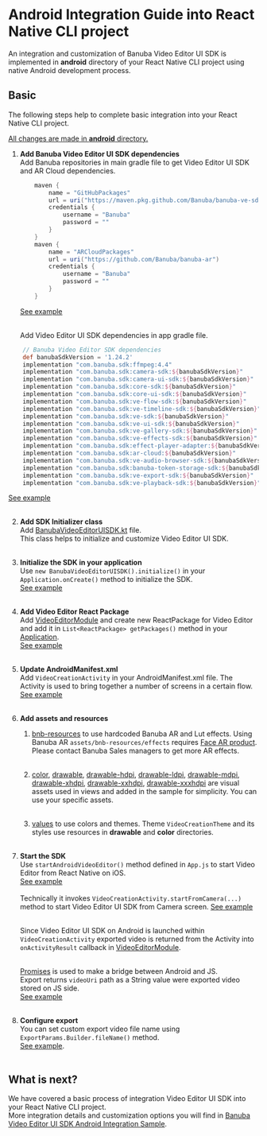 # Android Integration Guide into React Native CLI project

An integration and customization of Banuba Video Editor UI SDK is implemented in **android** directory
of your React Native CLI project using native Android development process.

## Basic
The following steps help to complete basic integration into your React Native CLI project.

<ins>All changes are made in **android** directory.</ins>
1. __Add Banuba Video Editor UI SDK dependencies__ </br>
    Add Banuba repositories in main gradle file to get Video Editor UI SDK and AR Cloud dependencies.
    ```groovy
        maven {
            name = "GitHubPackages"
            url = uri("https://maven.pkg.github.com/Banuba/banuba-ve-sdk")
            credentials {
                username = "Banuba"
                password = ""
            }
        }
        maven {
            name = "ARCloudPackages"
            url = uri("https://github.com/Banuba/banuba-ar")
            credentials {
                username = "Banuba"
                password = ""
            }
        }
    ```
    [See example](https://github.com/Banuba/ve-sdk-react-native-cli-integration-sample/blob/master/android/build.gradle#L55)</br><br>
    
   Add Video Editor UI SDK dependencies in app gradle file. 
```groovy
    // Banuba Video Editor SDK dependencies
    def banubaSdkVersion = '1.24.2'
    implementation "com.banuba.sdk:ffmpeg:4.4"
    implementation "com.banuba.sdk:camera-sdk:${banubaSdkVersion}"
    implementation "com.banuba.sdk:camera-ui-sdk:${banubaSdkVersion}"
    implementation "com.banuba.sdk:core-sdk:${banubaSdkVersion}"
    implementation "com.banuba.sdk:core-ui-sdk:${banubaSdkVersion}"
    implementation "com.banuba.sdk:ve-flow-sdk:${banubaSdkVersion}"
    implementation "com.banuba.sdk:ve-timeline-sdk:${banubaSdkVersion}"
    implementation "com.banuba.sdk:ve-sdk:${banubaSdkVersion}"
    implementation "com.banuba.sdk:ve-ui-sdk:${banubaSdkVersion}"
    implementation "com.banuba.sdk:ve-gallery-sdk:${banubaSdkVersion}"
    implementation "com.banuba.sdk:ve-effects-sdk:${banubaSdkVersion}"
    implementation "com.banuba.sdk:effect-player-adapter:${banubaSdkVersion}"
    implementation "com.banuba.sdk:ar-cloud:${banubaSdkVersion}"
    implementation "com.banuba.sdk:ve-audio-browser-sdk:${banubaSdkVersion}"
    implementation "com.banuba.sdk:banuba-token-storage-sdk:${banubaSdkVersion}"
    implementation "com.banuba.sdk:ve-export-sdk:${banubaSdkVersion}"
    implementation "com.banuba.sdk:ve-playback-sdk:${banubaSdkVersion}"
   ```
   [See example](https://github.com/Banuba/ve-sdk-react-native-cli-integration-sample/blob/master/android/app/build.gradle#L310)</br><br>

2. __Add SDK Initializer class__ </br>
   Add [BanubaVideoEditorUISDK.kt](https://github.com/Banuba/ve-sdk-react-native-cli-integration-sample/blob/master/android/app/src/main/java/com/vesdkreactnativecliintegrationsample/BanubaVideoEditorUISDK.kt) file.</br>
   This class helps to initialize and customize Video Editor UI SDK.</br><br>

3. __Initialize the SDK in your application__ </br>
   Use ```new BanubaVideoEditorUISDK().initialize()``` in your ```Application.onCreate()``` method to initialize the SDK.</br>
   [See example](https://github.com/Banuba/ve-sdk-react-native-cli-integration-sample/blob/master/android/app/src/main/java/com/vesdkreactnativecliintegrationsample/MainApplication.java#L66)</br><br>

4. __Add Video Editor React Package__ </br>
   Add [VideoEditorModule](https://github.com/Banuba/ve-sdk-react-native-cli-integration-sample/blob/master/android/app/src/main/java/com/vesdkreactnativecliintegrationsample/VideoEditorModule.kt) and
   create new ReactPackage for Video Editor and add it in ```List<ReactPackage> getPackages()``` method in your [Application](https://github.com/Banuba/ve-sdk-react-native-cli-integration-sample/blob/master/android/app/src/main/java/com/vesdkreactnativecliintegrationsample/MainApplication.java#L31).<br>
   [See example](https://github.com/Banuba/ve-sdk-react-native-cli-integration-sample/blob/master/android/app/src/main/java/com/vesdkreactnativecliintegrationsample/VideoEditorReactPackage.kt)</br><br>

5. __Update AndroidManifest.xml__ </br>
   Add ```VideoCreationActivity``` in your AndroidManifest.xml file. The Activity is used to bring together a number of screens in a certain flow.</br>
   [See example](https://github.com/Banuba/ve-sdk-react-native-cli-integration-sample/blob/master/android/app/src/main/AndroidManifest.xml#L47)</br><br>

6. __Add assets and resources__</br>
    1. [bnb-resources](https://github.com/Banuba/ve-sdk-react-native-cli-integration-sample/tree/master/android/app/src/main/assets/bnb-resources) to use hardcoded Banuba AR and Lut effects.
       Using Banuba AR ```assets/bnb-resources/effects``` requires [Face AR product](https://docs.banuba.com/face-ar-sdk-v1). Please contact Banuba Sales managers to get more AR effects.<br></br>

    2. [color](https://github.com/Banuba/ve-sdk-react-native-cli-integration-sample/tree/master/android/app/src/main/res/color),
       [drawable](https://github.com/Banuba/ve-sdk-react-native-cli-integration-sample/tree/master/android/app/src/main/res/drawable),
       [drawable-hdpi](https://github.com/Banuba/ve-sdk-react-native-cli-integration-sample/tree/master/android/app/src/main/res/drawable-hdpi),
       [drawable-ldpi](https://github.com/Banuba/ve-sdk-react-native-cli-integration-sample/tree/master/android/app/src/main/res/drawable-ldpi),
       [drawable-mdpi](https://github.com/Banuba/ve-sdk-react-native-cli-integration-sample/tree/master/android/app/src/main/res/drawable-mdpi),
       [drawable-xhdpi](https://github.com/Banuba/ve-sdk-react-native-cli-integration-sample/tree/master/android/app/src/main/res/drawable-xhdpi),
       [drawable-xxhdpi](https://github.com/Banuba/ve-sdk-react-native-cli-integration-sample/tree/master/android/app/src/main/res/drawable-xxhdpi),
       [drawable-xxxhdpi](https://github.com/Banuba/ve-sdk-react-native-cli-integration-sample/tree/master/android/app/src/main/res/drawable-xxxhdpi) are visual assets used in views and added in the sample for simplicity. You can use your specific assets.<br></br>

    3. [values](https://github.com/Banuba/ve-sdk-react-native-cli-integration-sample/tree/master/android/app/src/main/res/values) to use colors and themes. Theme ```VideoCreationTheme``` and its styles use resources in **drawable** and **color** directories.<br></br>

7. __Start the SDK__ </br>
   Use ```startAndroidVideoEditor()``` method defined in ```App.js``` to start Video Editor from React Native on iOS.</br>
   [See example](https://github.com/Banuba/ve-sdk-react-native-cli-integration-sample/blob/master/App.js/App.js#L29)</br><br>
   Technically it invokes ```VideoCreationActivity.startFromCamera(...)``` method to start Video Editor UI SDK from Camera screen.
   [See example](https://github.com/Banuba/ve-sdk-react-native-cli-integration-sample/blob/master/android/app/src/main/java/com/vesdkreactnativecliintegrationsample/VideoEditorModule.kt#L78)</br><br>
   
   Since Video Editor UI SDK on Android is launched within ```VideoCreationActivity``` exported video is returned from the Activity into ```onActivityResult``` callback
   in [VideoEditorModule](https://github.com/Banuba/ve-sdk-react-native-cli-integration-sample/blob/master/android/app/src/main/java/com/vesdkreactnativecliintegrationsample/VideoEditorModule.kt#25).</br><br>

   [Promises](https://reactnative.dev/docs/native-modules-android#promises) is used to make a bridge between Android and JS.<br>
   Export returns ```videoUri``` path as a String value were exported video stored on JS side.  
   [See example](https://github.com/Banuba/ve-sdk-react-native-cli-integration-sample/blob/master/App.js/App.js#L29)<br></br>

8. __Configure export__</br>
   You can set custom export video file name using ```ExportParams.Builder.fileName()``` method.<br>
   [See example](https://github.com/Banuba/ve-sdk-react-native-cli-integration-sample/blob/master/android/app/src/main/java/com/vesdkreactnativecliintegrationsample/BanubaVideoEditorUISDK.kt#L232).<br></br>

## What is next?

We have covered a basic process of integration Video Editor UI SDK into your React Native CLI project.</br>
More integration details and customization options you will find in [Banuba Video Editor UI SDK Android Integration Sample](https://github.com/Banuba/ve-sdk-android-integration-sample).